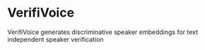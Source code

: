 # VerifiVoice

VerifiVoice generates discriminative speaker embeddings for text independent speaker verification